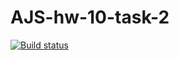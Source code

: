 # AJS-hw-10-task-2
[![Build status](https://ci.appveyor.com/api/projects/status/ibpassyl1ev8ijv2?svg=true)](https://ci.appveyor.com/project/ChumakovaAnna/ajs-hw-10-task-2)
